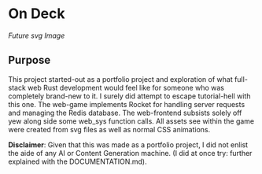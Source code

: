 # On Deck
*Future svg Image*

## Purpose
This project started-out as a portfolio project and exploration of what full-stack web Rust development would feel like for someone who was completely brand-new to it. I surely did attempt to escape tutorial-hell with this one. The web-game implements Rocket for handling server requests and managing the Redis database. The web-frontend subsists solely off yew along side some web_sys function calls. All assets see within the game were created from svg files as well as normal CSS animations.

**Disclaimer**: Given that this was made as a portfolio project, I did not enlist the aide of any AI or Content Generation machine. (I did at once try: further explained with the DOCUMENTATION.md).

